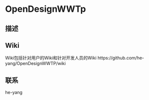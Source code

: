 OpenDesignWWTp
=============
<h2>描述</h2>

<h2>Wiki</h2>
Wiki包括针对用户的Wiki和针对开发人员的Wiki
https://github.com/he-yang/OpenDesignWWTP/wiki

<h2>联系</h2>
he-yang
